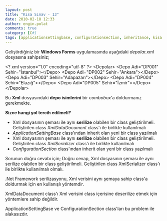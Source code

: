 ```yaml
---
layout: post
title: "Kısa Sınav - 13"
date: 2010-02-18 12:33
author: engin.polat
comments: true
category: [C#]
tags: [applicationsettingbase, configurationsection, inheritance, kisa sinav, quiz, serialize, xml, xmldatadocument, xmlserializer]
---
```

Geliştirdiğiniz bir **Windows Forms** uygulamasında aşağıdaki *depolar.xml* dosyasına sahipsiniz;



&lt;? xml version="1.0" encoding="utf-8" ?&gt;
&lt;Depolar&gt;
    &lt;Depo Adi="DP001" Sehir="İstanbul"&gt;&lt;/Depo&gt;
    &lt;Depo Adi="DP002" Sehir="Ankara"&gt;&lt;/Depo&gt;
    &lt;Depo Adi="DP003" Sehir="Adapazarı"&gt;&lt;/Depo&gt;
    &lt;Depo Adi="DP004" Sehir="Elazığ"&gt;&lt;/Depo&gt;
    &lt;Depo Adi="DP005" Sehir="İzmir"&gt;&lt;/Depo&gt;
&lt;/Depolar&gt;


Bu **Xml** dosyasındaki **depo isimlerini** bir *combobox*'a doldurmanız gerekmekte.

**Sizce hangi yol tercih edilmeli?**



*   Xml dosyasının şeması ile aynı **serilize** olabilen bir class geliştirilmeli. Geliştirilen class *XmlDataDocument* class'ı ile birlikte kullanılmalı
*   *ApplicationSettingBase* class'ından inherit olan yeni bir class yazılmalı
*   Xml dosyasının şeması ile aynı **serilize** olabilen bir class geliştirilmeli. Geliştirilen class *XmlSerializer* class'ı ile birlikte kullanılmalı
*   *ConfigurationSection* class'ından inherit olan yeni bir class yazılmalı

Sorunun doğru cevabı için; <!--more-->Doğru cevap, Xml dosyasının şeması ile aynı serilize olabilen bir class geliştirilmeli. Geliştirilen class XmlSerializer class'ı ile birlikte kullanılmalı olmalı.

.Net Framework serilizasyonu, Xml verisini aynı şemaya sahip class'a doldurmak için en kullanışlı yöntemdir.

XmlDataDocument class'ı Xml verisini class içerisine deserilize etmek için yöntemlere sahip değildir.

ApplicationSettingBase ve ConfigurationSection class'ları bu problem ile alakasızdır.

